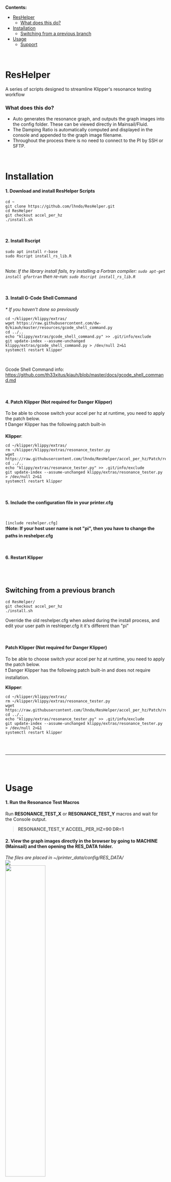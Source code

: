 **Contents:**
- [ResHelper](#reshelper)
    - [What does this do?](#what-does-this-do)
- [Installation](#installation)
  - [Switching from a previous branch](#switching-from-a-previous-branch)
- [Usage](#usage)
  - [Support](#support)


<br>



# ResHelper 
A series of scripts designed to streamline Klipper's resonance testing workflow


### What does this do?

* Auto generates the resonance graph, and outputs the graph images into the config folder. These can be viewed directly in Mainsail/Fluid.
* The Damping Ratio is automatically computed and displayed in the console and appended to the graph image filename.  
* Throughout the process there is no need to connect to the PI by SSH or SFTP.  

<br>

# Installation


#### 1. Download and install ResHelper Scripts 


```
cd ~
git clone https://github.com/lhndo/ResHelper.git
cd ResHelper
git checkout accel_per_hz
./install.sh
```


<br>

#### 2. Install Rscript


```
sudo apt install r-base
sudo Rscript install_rs_lib.R
```

<br> Note: *If the library install fails, try installing a Fortran compiler: `sudo apt-get install gfortran` then re-run: `sudo Rscript install_rs_lib.R`*   

<br>

#### 3. Install G-Code Shell Command
_* If you haven't done so previously_

```
cd ~/klipper/klippy/extras/
wget https://raw.githubusercontent.com/dw-0/kiauh/master/resources/gcode_shell_command.py
cd ../..
echo "klippy/extras/gcode_shell_command.py" >> .git/info/exclude
git update-index --assume-unchanged klippy/extras/gcode_shell_command.py > /dev/null 2>&1
systemctl restart klipper
```
<br>

Gcode Shell Command info:
https://github.com/th33xitus/kiauh/blob/master/docs/gcode_shell_command.md

<br>

#### 4. Patch Klipper (Not required for Danger Klipper)

To be able to choose switch your accel per hz at runtime, you need to apply the patch below.    
:exclamation: Danger Klipper has the following patch built-in

**Klipper**:

```
cd ~/klipper/klippy/extras/
rm ~/klipper/klippy/extras/resonance_tester.py
wget https://raw.githubusercontent.com/lhndo/ResHelper/accel_per_hz/Patch/resonance_tester.py
cd ../..
echo "klippy/extras/resonance_tester.py" >> .git/info/exclude
git update-index --assume-unchanged klippy/extras/resonance_tester.py > /dev/null 2>&1
systemctl restart klipper
```



<br>

#### 5. Include the configuration file in your printer.cfg

<br>

`[include reshelper.cfg]` <br>
❗**Note: If your host user name is not "pi", then you have to change the paths in reshelper.cfg**

<br>

#### 6. Restart Klipper

<br><br>

## Switching from a previous branch
```
cd ResHelper/
git checkout accel_per_hz
./install.sh
```

Override the old reshelper.cfg when asked during the install process, and edit your user path in reshleper.cfg it it's different than "pi"

<br>

#### Patch Klipper (Not required for Danger Klipper)

To be able to choose switch your accel per hz at runtime, you need to apply the patch below.   
:exclamation: Danger Klipper has the following patch built-in and does not require installation. 


**Klipper**:

```
cd ~/klipper/klippy/extras/
rm ~/klipper/klippy/extras/resonance_tester.py
wget https://raw.githubusercontent.com/lhndo/ResHelper/accel_per_hz/Patch/resonance_tester.py
cd ../..
echo "klippy/extras/resonance_tester.py" >> .git/info/exclude
git update-index --assume-unchanged klippy/extras/resonance_tester.py > /dev/null 2>&1
systemctl restart klipper
```



<br>
<br>
<hr>
<br>
<br>

# Usage

#### 1. Run the Resonance Test Macros 
Run **RESONANCE_TEST_X** or **RESONANCE_TEST_Y** macros and wait for the Console output.
> **RESONANCE_TEST_Y ACCEEL_PER_HZ=90 DR=1**  

#### 2. View the graph images directly in the browser by going to MACHINE (Mainsail) and then opening the RES_DATA folder.
*The files are placed in ~/printer_data/config/RES_DATA/*<br>
<img src="Images/config.png"/><br>
<img src="Images/graph.png" width=50%/>
<br>
*The damping ratio is displayed in the Console and appended to the filename.*<br><br>

<img src="Images/console.png"/>


#### 3. Add the resonance test results to your printer.cfg 
**Example:**
<pre><code>
[input_shaper]

shaper_freq_x: 68.2
shaper_type_x: mzv
damping_ratio_x: 0.055

shaper_freq_y: 54.0
shaper_type_y: zv
damping_ratio_y: 0.0523
</code></pre>

*For more information please consult: https://www.klipper3d.org/Resonance_Compensation.html*

<br>

*Enjoy!*
<br>




# Support

For support please join us on the [LH Stinger Discord](https://discord.gg/EzssCfnEDS)

<br>
<a href='https://ko-fi.com/lh_eng' target='_blank'><img height='46' style='border:0px;height:36px;' src='https://az743702.vo.msecnd.net/cdn/kofi3.png?v=0' border='0' alt='Buy Me a Coffee at ko-fi.com' /> </a>



<br>

# Credits
*Based on work by **Dmitry**, **churls** and **kmobs***<br>
https://gist.github.com/kmobs/3a09cc28ec79e62f28d8db2179be7909
